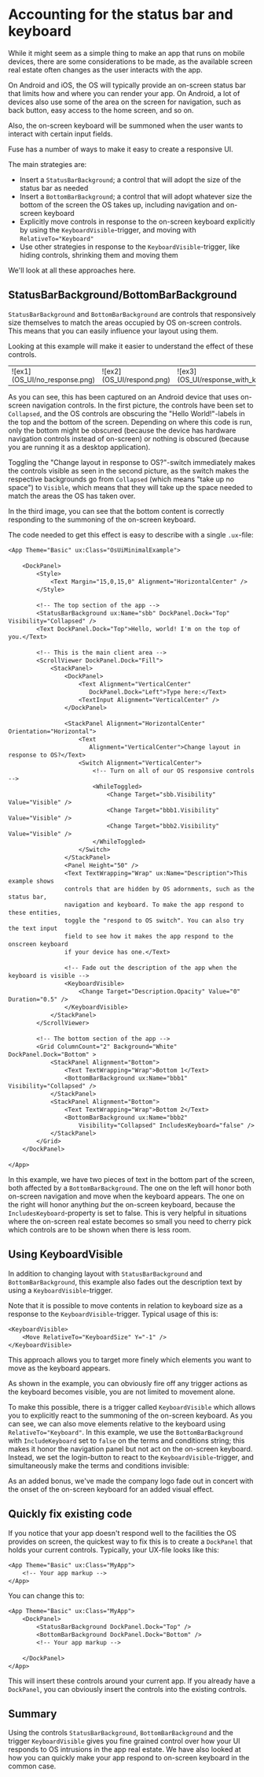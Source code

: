 # Accounting for the status bar and keyboard

While it might seem as a simple thing to make an app that runs on mobile devices, there are some considerations to be made, as the available screen real estate often changes as the user interacts with the app.

On Android and iOS, the OS will typically provide an on-screen status bar that limits how and where you can render your app. On Android, a lot of devices also use some of the area on the screen for navigation, such as back button, easy access to the home screen, and so on.

Also, the on-screen keyboard will be summoned when the user wants to interact with certain input fields.

Fuse has a number of ways to make it easy to create a responsive UI.

The main strategies are:

- Insert a `StatusBarBackground`; a control that will adopt the size of the status bar as needed
- Insert a `BottomBarBackground`; a control that will adopt whatever size the bottom of the screen the OS takes up, including navigation and on-screen keyboard
- Explicitly move controls in response to the on-screen keyboard explicitly by using the `KeyboardVisible`-trigger, and moving with `RelativeTo="Keyboard"`
- Use other strategies in response to the `KeyboardVisible`-trigger, like hiding controls, shrinking them and moving them

We'll look at all these approaches here.

## StatusBarBackground/BottomBarBackground

`StatusBarBackground` and `BottomBarBackground` are controls that responsively size themselves to match the areas occupied by OS on-screen controls. This means that you can easily influence your layout using them.

Looking at this example will make it easier to understand the effect of these controls.

<table>
    <tr>
		<td>
			![ex1](OS_UI/no_response.png)
		</td>
		<td>
			![ex2](OS_UI/respond.png)
		</td>
		<td>
			![ex3](OS_UI/response_with_keyboard.png)
		</td>
	</tr>
</table>

As you can see, this has been captured on an Android device that uses on-screen navigation controls. In the first picture, the controls have been set to `Collapsed`, and the OS controls are obscuring the "Hello World!"-labels in the top and the bottom of the screen. Depending on where this code is run, only the bottom might be obscured (because the device has hardware navigation controls instead of on-screen) or nothing is obscured (because you are running it as a desktop application).

Toggling the "Change layout in response to OS?"-switch immediately makes the controls visible as seen in the second picture, as the switch makes the respective backgrounds go from `Collapsed` (which means "take up no space") to `Visible`, which means that they will take up the space needed to match the areas the OS has taken over.

In the third image, you can see that the bottom content is correctly responding to the summoning of the on-screen keyboard.

The code needed to get this effect is easy to describe with a single `.ux`-file:

```
<App Theme="Basic" ux:Class="OsUiMinimalExample">

	<DockPanel>
		<Style>
			<Text Margin="15,0,15,0" Alignment="HorizontalCenter" />
		</Style>

		<!-- The top section of the app -->
		<StatusBarBackground ux:Name="sbb" DockPanel.Dock="Top" Visibility="Collapsed" />
		<Text DockPanel.Dock="Top">Hello, world! I'm on the top of you.</Text>

		<!-- This is the main client area -->
		<ScrollViewer DockPanel.Dock="Fill">
			<StackPanel>
				<DockPanel>
					<Text Alignment="VerticalCenter"
					   DockPanel.Dock="Left">Type here:</Text>
					<TextInput Alignment="VerticalCenter" />
				</DockPanel>

				<StackPanel Alignment="HorizontalCenter" Orientation="Horizontal">
					<Text
					   Alignment="VerticalCenter">Change layout in response to OS?</Text>
					<Switch Alignment="VerticalCenter">
						<!-- Turn on all of our OS responsive controls -->
						<WhileToggled>
							<Change Target="sbb.Visibility" Value="Visible" />
							<Change Target="bbb1.Visibility" Value="Visible" />
							<Change Target="bbb2.Visibility" Value="Visible" />
						</WhileToggled>
					</Switch>
				</StackPanel>
				<Panel Height="50" />
				<Text TextWrapping="Wrap" ux:Name="Description">This example shows
				controls that are hidden by OS adornments, such as the status bar,
				navigation and keyboard. To make the app respond to these entities,
				toggle the "respond to OS switch". You can also try the text input
				field to see how it makes the app respond to the onscreen keyboard
				if your device has one.</Text>

				<!-- Fade out the description of the app when the keyboard is visible -->
				<KeyboardVisible>
					<Change Target="Description.Opacity" Value="0" Duration="0.5" />
				</KeyboardVisible>
			</StackPanel>
		</ScrollViewer>

		<!-- The bottom section of the app -->
		<Grid ColumnCount="2" Background="White" DockPanel.Dock="Bottom" >
			<StackPanel Alignment="Bottom">
				<Text TextWrapping="Wrap">Bottom 1</Text>
				<BottomBarBackground ux:Name="bbb1" Visibility="Collapsed" />
			</StackPanel>
			<StackPanel Alignment="Bottom">
				<Text TextWrapping="Wrap">Bottom 2</Text>
				<BottomBarBackground ux:Name="bbb2"
					Visibility="Collapsed" IncludesKeyboard="false" />
			</StackPanel>
		</Grid>
	</DockPanel>

</App>
```

In this example, we have two pieces of text in the bottom part of the screen, both affected by a `BottomBarBackground`. The one on the left will honor both on-screen navigation and move when the keyboard appears. The one on the right will honor anything _but_ the on-screen keyboard, because the `IncludesKeyboard`-property is set to false. This is very helpful in situations where the on-screen real estate becomes so small you need to cherry pick which controls are to be shown when there is less room.

## Using KeyboardVisible

In addition to changing layout with `StatusBarBackground` and `BottomBarBackground`, this example also fades out the description text by using a `KeyboardVisible`-trigger.

Note that it is possible to move contents in relation to keyboard size as a response to the `KeyboardVisible`-trigger. Typical usage of this is:

```
<KeyboardVisible>
	<Move RelativeTo="KeyboardSize" Y="-1" />
</KeyboardVisible>
```

This approach allows you to target more finely which elements you want to move as the keyboard appears.

As shown in the example, you can obviously fire off any trigger actions as the keyboard becomes visible, you are not limited to movement alone.

To make this possible, there is a trigger called `KeyboardVisible` which allows you to explicitly react to the summoning of the on-screen keyboard. As you can see, we can also move elements relative to the keyboard using `RelativeTo="Keyboard"`. In this example, we use the `BottomBarBackground` with `IncludeKeyboard` set to `false` on the terms and conditions string; this makes it honor the navigation panel but not act on the on-screen keyboard. Instead, we set the login-button to react to the `KeyboardVisible`-trigger, and simultaneously make the terms and conditions invisible:


As an added bonus, we've made the company logo fade out in concert with the onset of the on-screen keyboard for an added visual effect.

## Quickly fix existing code

If you notice that your app doesn't respond well to the facilities the OS provides on screen, the quickest way to fix this is to create a `DockPanel` that holds your current controls. Typically, your UX-file looks like this:

```
<App Theme="Basic" ux:Class="MyApp">
	<!-- Your app markup -->
</App>
```

You can change this to:

```
<App Theme="Basic" ux:Class="MyApp">
	<DockPanel>
		<StatusBarBackground DockPanel.Dock="Top" />
		<BottomBarBackground DockPanel.Dock="Bottom" />
		<!-- Your app markup -->

	</DockPanel>
</App>
```

This will insert these controls around your current app. If you already have a `DockPanel`, you can obviously insert the controls into the existing controls.

## Summary

Using the controls `StatusBarBackground`, `BottomBarBackground` and the trigger `KeyboardVisible` gives you fine grained control over how your UI responds to OS intrusions in the app real estate. We have also looked at how you can quickly make your app respond to on-screen keyboard in the common case.
